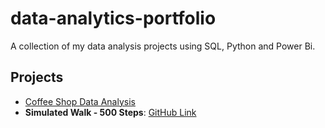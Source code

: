 # data-analytics-portfolio
A collection of my data analysis projects using SQL, Python and Power Bi.

## Projects
- [Coffee Shop Data Analysis](coffee-shop-analysis/)
- **Simulated Walk - 500 Steps**: [GitHub Link](https://github.com/Boguidance/data-analytics-portfolio/tree/main/simulated-walk-500-steps)
